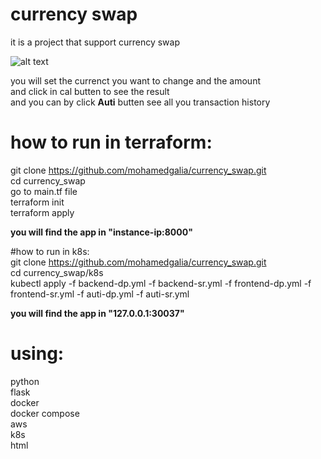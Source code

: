 # currency swap  
it is a project that support currency swap  

![alt text](https://i.imgur.com/E8Qlh9h.png)

you will set the currenct you want to change and the amount  
and click in cal butten to see the result  
and you can by click **Auti** butten see all you transaction history  

# how to run in terraform:  
git clone https://github.com/mohamedgalia/currency_swap.git  
cd currency_swap  
go to main.tf file  
terraform init  
terraform apply
  
**you will find the app in "instance-ip:8000"**  

#how to run in k8s:  
git clone https://github.com/mohamedgalia/currency_swap.git  
cd currency_swap/k8s  
kubectl apply -f backend-dp.yml -f backend-sr.yml -f frontend-dp.yml -f frontend-sr.yml -f auti-dp.yml -f auti-sr.yml  

**you will find the app in "127.0.0.1:30037"**  

# using:  
python  
flask  
docker  
docker compose  
aws  
k8s  
html  
